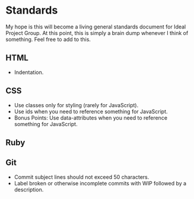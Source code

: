 Standards
=========

My hope is this will become a living general standards document for Ideal
Project Group. At this point, this is simply a brain dump whenever I think of something. Feel free to add to this.

## HTML
- Indentation.

## CSS
- Use classes only for styling (rarely for JavaScript).
- Use ids when you need to reference something for JavaScript.
- Bonus Points: Use data-attributes when you need to reference something for JavaScript.

## Ruby

## Git
- Commit subject lines should not exceed 50 characters.
- Label broken or otherwise incomplete commits with WIP followed by a description.
